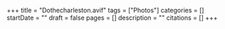 +++
title = "Dothecharleston.avif"
tags = ["Photos"]
categories = []
startDate = ""
draft = false
pages = []
description = ""
citations = []
+++
